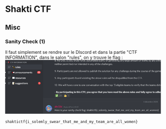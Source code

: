 # Shakti CTF

## Misc

### Sanity Check (1)
Il faut simplement se rendre sur le DIscord et dans la partie "CTF INFORMATION", dans le salon "rules", on y trouve le flag : 
![Sanity Check](https://github.com/Zyrfex/CTF/blob/main/2020/Shakti_CTF/images/sanity_check.png)
```
shaktictf{i_solemly_swear_that_me_and_my_team_are_all_women}
```
